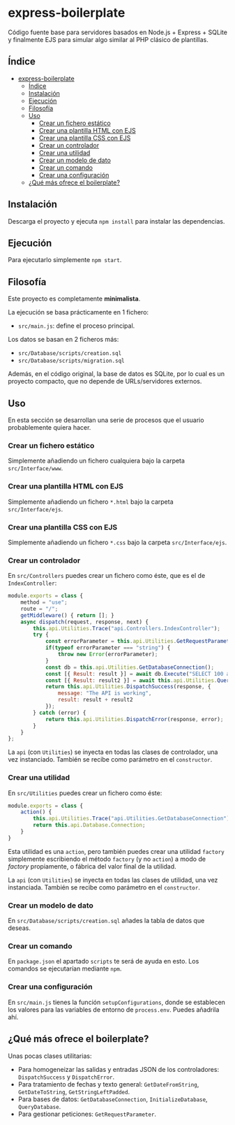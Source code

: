 # express-boilerplate

Código fuente base para servidores basados en Node.js + Express + SQLite y finalmente EJS para simular algo similar al PHP clásico de plantillas.

## Índice

- [express-boilerplate](#express-boilerplate)
  - [Índice](#índice)
  - [Instalación](#instalación)
  - [Ejecución](#ejecución)
  - [Filosofía](#filosofía)
  - [Uso](#uso)
    - [Crear un fichero estático](#crear-un-fichero-estático)
    - [Crear una plantilla HTML con EJS](#crear-una-plantilla-html-con-ejs)
    - [Crear una plantilla CSS con EJS](#crear-una-plantilla-css-con-ejs)
    - [Crear un controlador](#crear-un-controlador)
    - [Crear una utilidad](#crear-una-utilidad)
    - [Crear un modelo de dato](#crear-un-modelo-de-dato)
    - [Crear un comando](#crear-un-comando)
    - [Crear una configuración](#crear-una-configuración)
  - [¿Qué más ofrece el boilerplate?](#qué-más-ofrece-el-boilerplate)

## Instalación

Descarga el proyecto y ejecuta `npm install` para instalar las dependencias.

## Ejecución

Para ejecutarlo simplemente `npm start`.

## Filosofía

Este proyecto es completamente **minimalista**.

La ejecución se basa prácticamente en 1 fichero:
  - `src/main.js`: define el proceso principal.

Los datos se basan en 2 ficheros más:
  - `src/Database/scripts/creation.sql`
  - `src/Database/scripts/migration.sql`

Además, en el código original, la base de datos es SQLite, por lo cual es un proyecto compacto, que no depende de URLs/servidores externos.

## Uso

En esta sección se desarrollan una serie de procesos que el usuario probablemente quiera hacer.

### Crear un fichero estático

Simplemente añadiendo un fichero cualquiera bajo la carpeta `src/Interface/www`.

### Crear una plantilla HTML con EJS

Simplemente añadiendo un fichero `*.html` bajo la carpeta `src/Interface/ejs`.

### Crear una plantilla CSS con EJS

Simplemente añadiendo un fichero `*.css` bajo la carpeta `src/Interface/ejs`.

### Crear un controlador

En `src/Controllers` puedes crear un fichero como éste, que es el de `IndexController`:

```js
module.exports = class {
    method = "use";
    route = "/";
    getMiddleware() { return []; }
    async dispatch(request, response, next) {
        this.api.Utilities.Trace("api.Controllers.IndexController");
        try {
            const errorParameter = this.api.Utilities.GetRequestParameter(request, "error", false);
            if(typeof errorParameter === "string") {
                throw new Error(errorParameter);
            }
            const db = this.api.Utilities.GetDatabaseConnection();
            const [{ Result: result }] = await db.Execute("SELECT 100 as 'Result';");
            const [{ Result: result2 }] = await this.api.Utilities.QueryDatabase("SELECT 200 as 'Result';");
            return this.api.Utilities.DispatchSuccess(response, {
                message: "The API is working",
                result: result + result2
            });
        } catch (error) {
            return this.api.Utilities.DispatchError(response, error);
        }
    }
};
```

La `api` (con `Utilities`) se inyecta en todas las clases de controlador, una vez instanciado. También se recibe como parámetro en el `constructor`.

### Crear una utilidad

En `src/Utilities` puedes crear un fichero como éste:

```js
module.exports = class {
    action() {
        this.api.Utilities.Trace("api.Utilities.GetDatabaseConnection");
        return this.api.Database.Connection;
    }
}
```

Esta utilidad es una `action`, pero también puedes crear una utilidad `factory` simplemente escribiendo el método `factory` (y no `action`) a modo de *factory* propiamente, o fábrica del valor final de la utilidad.

La `api` (con `Utilities`) se inyecta en todas las clases de utilidad, una vez instanciada. También se recibe como parámetro en el `constructor`.

### Crear un modelo de dato

En `src/Database/scripts/creation.sql` añades la tabla de datos que deseas.

### Crear un comando

En `package.json` el apartado `scripts` te será de ayuda en esto. Los comandos se ejecutarían mediante `npm`.

### Crear una configuración

En `src/main.js` tienes la función `setupConfigurations`, donde se establecen los valores para las variables de entorno de `process.env`. Puedes añadrila ahí.

## ¿Qué más ofrece el boilerplate?

Unas pocas clases utilitarias:

 - Para homogeneizar las salidas y entradas JSON de los controladores: `DispatchSuccess` y `DispatchError`.
 - Para tratamiento de fechas y texto general: `GetDateFromString`, `GetDateToString`, `GetStringLeftPadded`.
 - Para bases de datos: `GetDatabaseConnection`, `InitializeDatabase`, `QueryDatabase`.
 - Para gestionar peticiones: `GetRequestParameter`.

